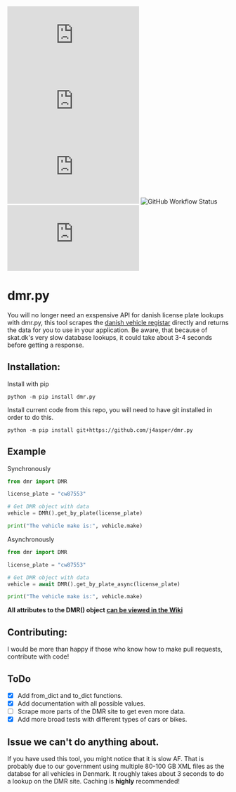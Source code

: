 ![PyPI - Python Version](https://img.shields.io/pypi/pyversions/dmr.py?style=for-the-badge)
![PyPI](https://img.shields.io/pypi/v/dmr.py?style=for-the-badge)  
![PyPI - Downloads](https://img.shields.io/pypi/dm/dmr.py?style=for-the-badge)
![GitHub Workflow Status](https://img.shields.io/github/workflow/status/j4asper/dmr.py/dmr%20test?style=for-the-badge)
![GitHub](https://img.shields.io/github/license/j4asper/dmr.py?style=for-the-badge)  

# dmr.py  
You will no longer need an exspensive API for danish license plate lookups with dmr.py, this tool scrapes the [danish vehicle registar](https://motorregister.skat.dk/dmr-kerne/koeretoejdetaljer/visKoeretoej 'motorregister.skat.dk') directly and returns the data for you to use in your application. Be aware, that because of skat.dk's very slow database lookups, it could take about 3-4 seconds before getting a response.  

## Installation:  
Install with pip
```
python -m pip install dmr.py
```  

Install current code from this repo, you will need to have git installed in order to do this.
```
python -m pip install git+https://github.com/j4asper/dmr.py
```


## Example  

Synchronously  
```python
from dmr import DMR

license_plate = "cw87553"

# Get DMR object with data
vehicle = DMR().get_by_plate(license_plate)

print("The vehicle make is:", vehicle.make)
```

Asynchronously  
```python
from dmr import DMR

license_plate = "cw87553"

# Get DMR object with data
vehicle = await DMR().get_by_plate_async(license_plate)

print("The vehicle make is:", vehicle.make)
```

**All attributes to the DMR() object [can be viewed in the Wiki](https://github.com/j4asper/dmr.py/wiki/DMR-Attributes 'Click here to go to the Wiki')**

## Contributing:
I would be more than happy if those who know how to make pull requests, contribute with code!  

## ToDo
- [x] Add from_dict and to_dict functions.  
- [x] Add documentation with all possible values.  
- [ ] Scrape more parts of the DMR site to get even more data. 
- [x] Add more broad tests with different types of cars or bikes.  

## Issue we can't do anything about.  
If you have used this tool, you might notice that it is slow AF. That is probably due to our government using multiple 80-100 GB XML files as the databse for all vehicles in Denmark. It roughly takes about 3 seconds to do a lookup on the DMR site. Caching is __highly__ recommended!
